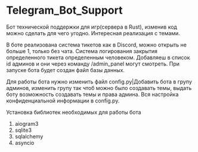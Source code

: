 # Telegram_Bot_Support
Бот технической поддержки для игр(сервера в Rust), изменив код можно сделать для чего угодно. Интересная реализация с темами.

В боте реализована система тикетов как в Discord, можно открыть не больше 1, только без чата.
Система логирования закрытия определенного тикета определенным человеком. Добавляеш в список id админов и они через команду /admin_panel могут смотреть.
При запуске бота будет создан файл базы данных.

Для работы бота нужно изменить файл config.py|Добавить бота в групу админов, изменить групу так чтоб можно было создавать темы, выдать боту возможность создавать темы и права админа.
Вся настройка конфиденциальной информации в config.py.

Установка библиотек необходимых для работы бота 
1. aiogram3
2. sqlite3
3. sqlalchemy
4. asyncio

